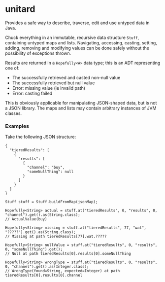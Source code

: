 # unitard

Provides a safe way to describe, traverse, edit and use untyped data in Java.

Chuck everything in an immutable, recursive data structure `Stuff`, containing untyped maps and lists.  Navigating, accessing, casting, setting, adding, removing and modifying values can be done safely without the possibility of exceptions thrown.

Results are returned in a `Hopefully<A>` data type; this is an ADT representing one of:
- The successfully retrieved and casted non-null value
- The successfully retrieved but null value
- Error: missing value (ie invalid path)
- Error: casting failed 

This is obviously applicable for manipulating JSON-shaped data, but is not a JSON library.  The maps and lists may contain arbitrary instances of JVM classes.

### Examples
Take the following JSON structure:

```
{
  "tieredResults": [
    { 
      "results": [
        {
          "channel": "buy",
          "someNullThing": null
        }
      ] 
    }
  ]
}
```

```
Stuff stuff = Stuff.buildFromMap(jsonMap);

Hopefully<String> actual = stuff.at("tieredResults", 0, "results", 0, "channel").get().as(String.class);
// ActualValue(buy)

Hopefully<String> missing = stuff.at("tieredResults", 77, "wat", "?????").get().as(String.class);
// Missing at path tieredResults[77].wat.?????

Hopefully<String> nullValue = stuff.at("tieredResults", 0, "results", 0, "someNullThing").get();
// Null at path tieredResults[0].results[0].someNullThing

Hopefully<String> wrongType = stuff.at("tieredResults", 0, "results", 0, "channel").get().as(Integer.class);
// WrongType(found=String, expected=Integer) at path tieredResults[0].results[0].channel

```
